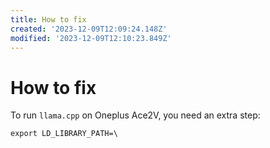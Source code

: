 ```yaml
---
title: How to fix
created: '2023-12-09T12:09:24.148Z'
modified: '2023-12-09T12:10:23.849Z'
---
```


# How to fix 

To run `llama.cpp` on Oneplus Ace2V, you need an extra step:

`export LD_LIBRARY_PATH=\`
